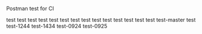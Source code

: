 Postman test for CI

test test test test test test
test test test test
test test test test
test-master
test
test-1244
test-1434
test-0924
test-0925